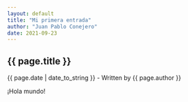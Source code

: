 ```yaml
---
layout: default
title: "Mi primera entrada"
author: "Juan Pablo Conejero"
date: 2021-09-23
---
```


<h2>{{ page.title }}</h2>
<p>{{ page.date | date_to_string }} - Written by {{ page.author }}</p>

¡Hola mundo!
